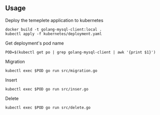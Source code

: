 ## Usage

Deploy the temeplete application to kubernetes
```
docker build -t golang-mysql-client:local .
kubectl apply -f kubernetes/deployment.yaml
```

Get deployment's pod name
```
POD=$(kubectl get po | grep golang-mysql-client | awk '{print $1}')
```

Migration
```
kubectl exec $POD go run src/migration.go
```

Insert
```
kubectl exec $POD go run src/inser.go
```

Delete
```
kubectl exec $POD go run src/delete.go
```
